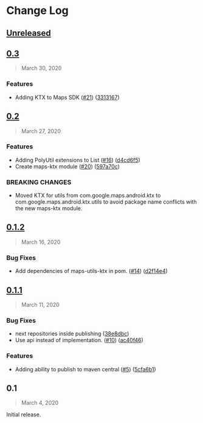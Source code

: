 Change Log
==========

## [Unreleased](https://github.com/googlemaps/android-maps-ktx/compare/0.3...HEAD)

## [0.3](https://github.com/googlemaps/android-maps-ktx/compare/0.2...0.3)

>  March 30, 2020

### Features

* Adding KTX to Maps SDK ([#21](https://github.com/googlemaps/android-maps-ktx/issues/21)) ([3313167](https://github.com/googlemaps/android-maps-ktx/commit/3313167e9c78daf0a581c42d45bc3ebb8211839d))

## [0.2](https://github.com/googlemaps/android-maps-ktx/compare/0.1.2...0.2)

> March 27, 2020

### Features

* Adding PolyUtil extensions to List<LatLng> ([#16](https://github.com/googlemaps/android-maps-ktx/issues/16)) ([d4cd6f5](https://github.com/googlemaps/android-maps-ktx/commit/d4cd6f5b312a77e91935ac56add90f1b459573b8))
* Create maps-ktx module ([#20](https://github.com/googlemaps/android-maps-ktx/issues/20)) ([597a70c](https://github.com/googlemaps/android-maps-ktx/commit/597a70cfa23efde95a1d9b827a420ee1081c3dfc))

### BREAKING CHANGES
* Moved KTX for utils from com.google.maps.android.ktx to
com.google.maps.android.ktx.utils to avoid package name conflicts with
the new maps-ktx module.

## [0.1.2](https://github.com/googlemaps/android-maps-ktx/compare/0.1.1...0.1.2)

>  March 16, 2020

### Bug Fixes

* Add dependencies of maps-utils-ktx in pom. ([#14](https://github.com/googlemaps/android-maps-ktx/issues/14)) ([d2f14e4](https://github.com/googlemaps/android-maps-ktx/commit/d2f14e44e62ddca7420f715903a3b096df2ecb0a))

## [0.1.1](https://github.com/googlemaps/android-maps-ktx/compare/0.1...0.1.1)

>  March 11, 2020

### Bug Fixes

* next repositories inside publishing ([38e8dbc](https://github.com/googlemaps/android-maps-ktx/commit/38e8dbc455e921c8d5220cd4c56ebae7e43670fc))
* Use api instead of implementation. ([#10](https://github.com/googlemaps/android-maps-ktx/issues/10)) ([ac40f46](https://github.com/googlemaps/android-maps-ktx/commit/ac40f460a22a6d36eafb7b01062900e267f82e8c))

### Features

* Adding ability to publish to maven central ([#5](https://github.com/googlemaps/android-maps-ktx/issues/5)) ([5cfa6b1](https://github.com/googlemaps/android-maps-ktx/commit/5cfa6b1e349817c30b0fb838cec5cbc1d5aec1ed))

## 0.1

> March 4, 2020

Initial release.
